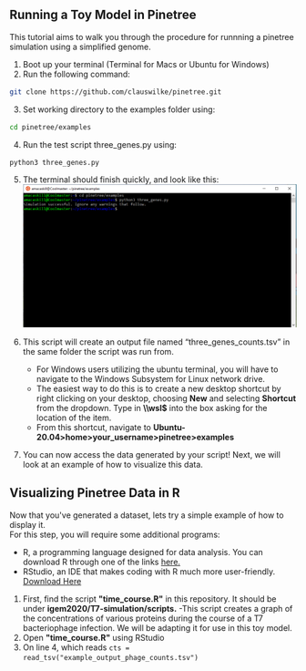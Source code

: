 ## Running a Toy Model in Pinetree
This tutorial aims to walk you through the procedure for runnning a pinetree simulation using a simplified genome.
1. Boot up your terminal (Terminal for Macs or Ubuntu for Windows)
2. Run the following command:
```sh
git clone https://github.com/clauswilke/pinetree.git
```
3. Set working directory to the examples folder using: 
```sh
cd pinetree/examples
```
4. Run the test script three_genes.py using:
```sh
python3 three_genes.py
```
5. The terminal should finish quickly, and look like this:
![Run Example](pinetreerunex.PNG)

6. This script will create an output file named “three_genes_counts.tsv” in the same folder the script was run from.
   - For Windows users utilizing the ubuntu terminal, you will have to navigate to the Windows Subsystem for Linux network drive.
   - The easiest way to do this is to create a new desktop shortcut by right clicking on your desktop, choosing **New** and selecting **Shortcut** from the dropdown. Type in **\\\wsl$** into the box asking for the location of the item.
   - From this shortcut, navigate to **Ubuntu-20.04>home>your_username>pinetree>examples**
7. You can now access the data generated by your script! Next, we will look at an example of how to visualize this data.
## Visualizing Pinetree Data in R
Now that you've generated a dataset, lets try a simple example of how to display it.  
For this step, you will require some additional programs:
  - R, a programming language designed for data analysis. You can download R through one of the links [here.](https://cran.r-project.org/mirrors.html)
  - RStudio, an IDE that makes coding with R much more user-friendly. [Download Here](https://rstudio.com/products/rstudio/download/#download)
1. First, find the script **"time_course.R"** in this repository. It should be under **igem2020/T7-simulation/scripts.**
   -This script creates a graph of the concentrations of various proteins during the course of a T7 bacteriophage infection. We will be adapting it for use in this toy model.
2. Open **"time_course.R"** using RStudio
3. On line 4, which reads `cts = read_tsv("example_output_phage_counts.tsv")`
